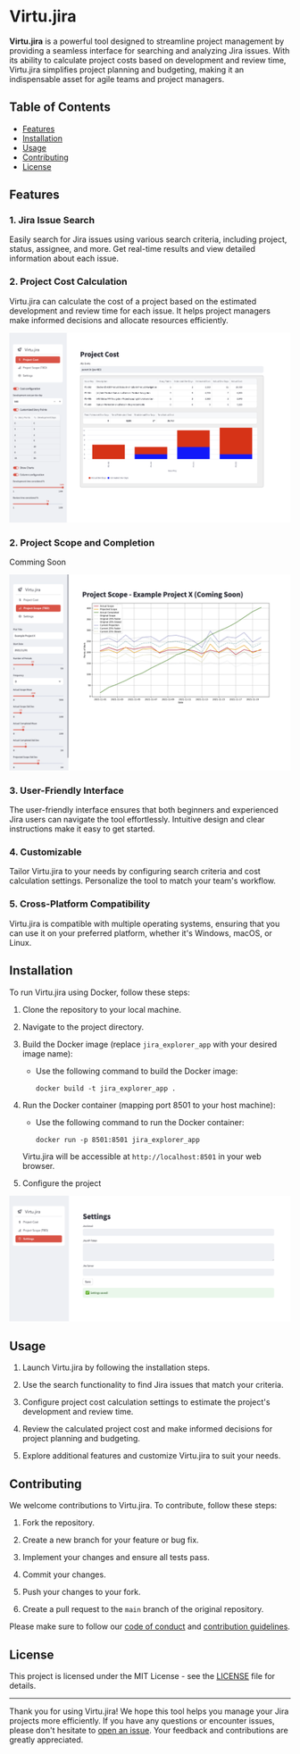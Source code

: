 # Virtu.jira

**Virtu.jira** is a powerful tool designed to streamline project management by providing a seamless interface for searching and analyzing Jira issues. With its ability to calculate project costs based on development and review time, Virtu.jira simplifies project planning and budgeting, making it an indispensable asset for agile teams and project managers.

## Table of Contents

- [Features](#features)
- [Installation](#installation)
- [Usage](#usage)
- [Contributing](#contributing)
- [License](#license)

## Features

### 1. Jira Issue Search

Easily search for Jira issues using various search criteria, including project, status, assignee, and more. Get real-time results and view detailed information about each issue.

### 2. Project Cost Calculation

Virtu.jira can calculate the cost of a project based on the estimated development and review time for each issue. It helps project managers make informed decisions and allocate resources efficiently.

![Project Cost](readme/project_cost.png)

### 2. Project Scope and Completion

Comming Soon

![Project Scope](readme/project_scope.png)

### 3. User-Friendly Interface

The user-friendly interface ensures that both beginners and experienced Jira users can navigate the tool effortlessly. Intuitive design and clear instructions make it easy to get started.

### 4. Customizable

Tailor Virtu.jira to your needs by configuring search criteria and cost calculation settings. Personalize the tool to match your team's workflow.

### 5. Cross-Platform Compatibility

Virtu.jira is compatible with multiple operating systems, ensuring that you can use it on your preferred platform, whether it's Windows, macOS, or Linux.

## Installation

To run Virtu.jira using Docker, follow these steps:

1. Clone the repository to your local machine.

2. Navigate to the project directory.

3. Build the Docker image (replace `jira_explorer_app` with your desired image name):

   - Use the following command to build the Docker image:

     ```
     docker build -t jira_explorer_app .
     ```

4. Run the Docker container (mapping port 8501 to your host machine):

   - Use the following command to run the Docker container:

     ```
     docker run -p 8501:8501 jira_explorer_app
     ```

   Virtu.jira will be accessible at `http://localhost:8501` in your web browser.

5. Configure the project 

![Settings](readme/settings.png)


## Usage

1. Launch Virtu.jira by following the installation steps.

2. Use the search functionality to find Jira issues that match your criteria.

3. Configure project cost calculation settings to estimate the project's development and review time.

4. Review the calculated project cost and make informed decisions for project planning and budgeting.

5. Explore additional features and customize Virtu.jira to suit your needs.

## Contributing

We welcome contributions to Virtu.jira. To contribute, follow these steps:

1. Fork the repository.

2. Create a new branch for your feature or bug fix.

3. Implement your changes and ensure all tests pass.

4. Commit your changes.

5. Push your changes to your fork.

6. Create a pull request to the `main` branch of the original repository.

Please make sure to follow our [code of conduct](CODE_OF_CONDUCT.md) and [contribution guidelines](CONTRIBUTING.md).

## License

This project is licensed under the MIT License - see the [LICENSE](LICENSE) file for details.

---

Thank you for using Virtu.jira! We hope this tool helps you manage your Jira projects more efficiently. If you have any questions or encounter issues, please don't hesitate to [open an issue](https://github.com/yourusername/jira-explorer/issues). Your feedback and contributions are greatly appreciated.

